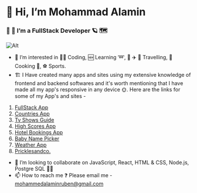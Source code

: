 # 👋 Hi, I’m Mohammad Alamin 
### 🌱 🌱 I’m a FullStack Developer 🪐 🗺️ 
![Alt](https://cdn.phenompeople.com/CareerConnectResources/prod/HONEUS/images/1920-568-coding-blog-1616781712070.png)
- 👀 I’m interested in 👨‍💻 Coding, 🆕 Learning ➿,  🚌 ✈️ 🌆 Travelling, 🥘 Cooking 🍹, ⚽ Sports.
- 🏗️ I Have created many apps and sites using my extensive knowledge of frontend and backend softwares and it's worth mentioning that I have made all my app's responsive in any device 🌞. Here are the links for some of my App's and sites - 
1. [FullStack App](https://cyf-alamin-eng-full-stack-project-assesment.netlify.app/)
2. [Countries App](https://cyf-alamin-eng-country-react.netlify.app/)
3. [Tv Shows Guide](https://cyf-alamin-eng-tv-shows.netlify.app/)
4. [High Scores App](https://cyf-alamin-eng-highscore-react.netlify.app/)
5. [Hotel Bookings App](https://cyf-alamin-eng-react-hotel-app.netlify.app/)
6. [Baby Name Picker](https://cyf-alamin-eng-baby-names.netlify.app/)
7. [Weather App](https://cyf-alamin-eng-weather-app.netlify.app/)
8. [Pricklesandco.](https://cyf-alamin-eng-responsive-grid-multiple-webpage-prickleandco.netlify.app/)

- 💞️ I’m looking to collaborate on JavaScript, React, HTML & CSS, Node.js, Postgre SQL 🌴🌳
- 📫 How to reach me ❓ Please email me -  mohammedalaminruben@gmail.com



<!---
Alamin-eng/Alamin-eng is a ✨ special ✨ repository because its `README.md` (this file) appears on your GitHub profile.
You can click the Preview link to take a look at your changes.
--->
